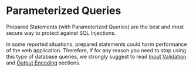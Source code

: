 Parameterized Queries
=====================

Prepared Statements (with Parameterized Queries) are the best and most secure
way to protect against SQL Injections.

In some reported situations, prepared statements could harm performance of the
web application. Therefore, if for any reason you need to stop using this type
of database queries, we strongly suggest to read [Input Validation][1] and
[Output Encoding][2] sections.


[1]: /input-validation/README.md
[2]: /output-encodeing/README.md
